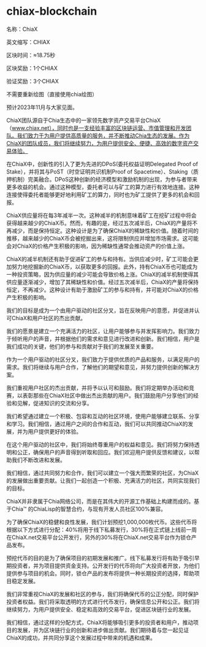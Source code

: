 # chiax-blockchain
名称：ChiaX

英文缩写：CHIAX

区块时间：≈18.75秒

区块奖励：1个CHIAX

验证奖励：3个CHIAX

不需要重新绘图（直接使用chia绘图）

预计2023年11月与大家见面。

ChiaX团队源自于Chia生态中的一家领先数字资产交易平台ChiaX（www.chiax.net），同时也是一支经验丰富的区块链运营、市值管理和开发团队。我们致力于为用户提供高质量的服务，并不断推动Chia生态的发展。作为ChiaX的团队成员，我们将继续努力，为用户提供安全、便捷、高效的数字资产交易体验。

在ChiaX中，创新性的引入了更为先进的DPoS(委托权益证明Delegated Proof of Stake），并将其与PoST（时空证明共识机制Proof of Spacetime）、Staking（质押机制）完美融合。DPoS这种创新的经济模型和激励机制的出现，为参与者带来更多收益的机会。通过这种模型，委托者可以与矿工的算力进行有效地连接。这种连接使得委托者能够更好地利用矿工的算力，同时也为矿工提供了更多的机会和回报。

ChiaX供应量将在每3年减半一次。这种减半的机制意味着矿工在挖矿过程中将会获得越来越少的ChiaX币。然而，有趣的是，经过五次减半后，ChiaX的产量将不再减少，而是保持恒定。这种设计是为了确保ChiaX的稀缺性和价值。随着时间的推移，越来越少的ChiaX币会被挖掘出来，这将限制供应并增加市场需求。这可能会对ChiaX的价格产生积极的影响，因为稀缺性通常会推动资产的价值上涨。

ChiaX的减半机制还有助于促进矿工的参与和持有。当供应减少时，矿工可能会更加努力地挖掘新的ChiaX币，以获取更多的回报。此外，持有ChiaX币也可能成为一种投资策略，因为供应量的减少可能会导致价格上涨。ChiaX的减半机制使得其供应量逐渐减少，增加了其稀缺性和价值。经过五次减半后，ChiaX的产量将保持恒定，不再减少。这种设计有助于激励矿工的参与和持有，并可能对ChiaX的价格产生积极的影响。

我们的目标是成为一个由用户驱动的社区分叉，旨在反映用户的意愿，并促进并认可ChiaX和用户社区的杰出贡献。

我们的愿景是建立一个充满活力的社区，让用户能够参与并发挥影响力。我们致力于倾听用户的声音，并根据他们的需求和意见进行改进和创新。我们相信，用户是我们成功的关键，他们的参与和贡献对于我们的发展至关重要。

作为一个用户驱动的社区分叉，我们致力于提供优质的产品和服务，以满足用户的需求。我们将继续与用户合作，了解他们的期望和意见，并努力提供创新的解决方案。

我们重视用户社区的杰出贡献，并将予以认可和鼓励。我们将定期举办活动和竞赛，以表彰那些在ChiaX社区中做出杰出贡献的用户。我们鼓励用户分享他们的经验和见解，促进知识的交流和分享。

我们希望通过建立一个积极、包容和互动的社区环境，使用户能够建立联系、分享和学习。我们相信，通过用户之间的合作和互动，我们可以共同推动ChiaX的发展，并为用户提供更好的体验。

在这个用户驱动的社区中，我们将始终尊重用户的权益和意见。我们将努力保持透明和公正，确保用户的声音得到听取和回应。我们欢迎用户提供反馈和建议，以帮助我们不断改进和发展。

我们相信，通过共同努力和合作，我们可以建立一个强大而繁荣的社区，为ChiaX的发展做出重要贡献。让我们一起创造一个积极、充满活力的社区，共同实现我们的目标。

ChiaX并非隶属于Chia网络公司，而是在其伟大的开源工作基础上构建而成的。基于Chia™ 的ChiaLisp的智慧合约，与现有开发人员社区100%兼容。

为了确保ChiaX的稳健和良性发展，我们计划预挖1,000,000枚代币。这些代币将根据以下方式进行分配：40%将用于线下私募发行，30%将在正式链上线前一周在ChiaX.net交易平台公开发行，另外的30%将在ChiaX.net交易平台作为锁仓产品发布。

预挖代币的目的是为了确保项目的初期发展和推广。线下私募发行将有助于吸引早期投资者，并为项目提供资金支持。公开发行的代币将向广大投资者开放，为他们提供参与项目的机会。同时，锁仓产品的发布将提供一种长期投资的选择，帮助项目稳定发展。

我们非常重视ChiaX的发展和社区的参与，我们将确保代币的公正分配，同时保护投资者权益。我们将采取透明的方式进行代币发行，确保信息公开和公正。我们将继续努力，为用户提供安全、稳定和高效的交易平台，促进区块链行业的发展。

我们相信，通过这样的分配方式，ChiaX将能够吸引更多的投资者和用户，推动项目的发展，并为区块链行业的创新和进步做出贡献。我们期待着与您一起见证ChiaX的成功，并共同分享这个发展过程中带来的机遇和成果。

